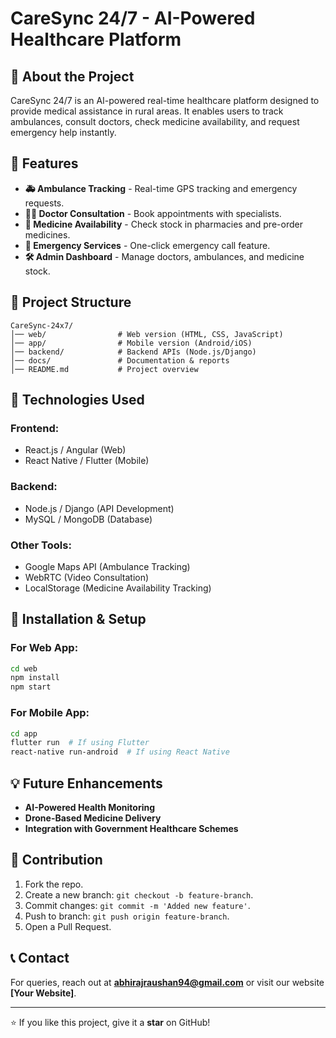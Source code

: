 # CareSync 24/7 - AI-Powered Healthcare Platform

## 🚀 About the Project
CareSync 24/7 is an AI-powered real-time healthcare platform designed to provide medical assistance in rural areas. It enables users to track ambulances, consult doctors, check medicine availability, and request emergency help instantly.

## 🌟 Features
- **🚑 Ambulance Tracking** - Real-time GPS tracking and emergency requests.
- **👨‍⚕️ Doctor Consultation** - Book appointments with specialists.
- **💊 Medicine Availability** - Check stock in pharmacies and pre-order medicines.
- **🚨 Emergency Services** - One-click emergency call feature.
- **🛠 Admin Dashboard** - Manage doctors, ambulances, and medicine stock.

## 📂 Project Structure
```
CareSync-24x7/
│── web/                # Web version (HTML, CSS, JavaScript)
│── app/                # Mobile version (Android/iOS)
│── backend/            # Backend APIs (Node.js/Django)
│── docs/               # Documentation & reports
│── README.md           # Project overview
```

## 📌 Technologies Used
### **Frontend:**
- React.js / Angular (Web)
- React Native / Flutter (Mobile)

### **Backend:**
- Node.js / Django (API Development)
- MySQL / MongoDB (Database)

### **Other Tools:**
- Google Maps API (Ambulance Tracking)
- WebRTC (Video Consultation)
- LocalStorage (Medicine Availability Tracking)

## 🔧 Installation & Setup
### **For Web App:**
```sh
cd web
npm install
npm start
```
### **For Mobile App:**
```sh
cd app
flutter run  # If using Flutter
react-native run-android  # If using React Native
```

## 💡 Future Enhancements
- **AI-Powered Health Monitoring**
- **Drone-Based Medicine Delivery**
- **Integration with Government Healthcare Schemes**

## 🤝 Contribution
1. Fork the repo.
2. Create a new branch: `git checkout -b feature-branch`.
3. Commit changes: `git commit -m 'Added new feature'`.
4. Push to branch: `git push origin feature-branch`.
5. Open a Pull Request.

## 📞 Contact
For queries, reach out at **abhirajraushan94@gmail.com** or visit our website **[Your Website]**.

---
⭐ If you like this project, give it a **star** on GitHub!

